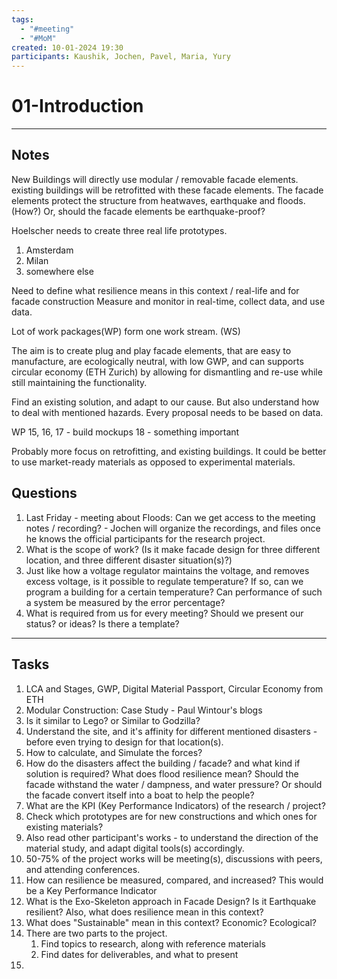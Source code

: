 ```yaml
---
tags:
  - "#meeting"
  - "#MoM"
created: 10-01-2024 19:30
participants: Kaushik, Jochen, Pavel, Maria, Yury
---
```

# 01-Introduction
---
## Notes
New Buildings will directly use modular / removable facade elements.
existing buildings will be retrofitted with these facade elements.
The facade elements protect the structure from heatwaves, earthquake and floods. (How?)
Or, should the facade elements be earthquake-proof?

Hoelscher needs to create three real life prototypes.
1. Amsterdam
2. Milan
3. somewhere else

Need to define what resilience means in this context / real-life and for facade construction
Measure and monitor in real-time, collect data, and use data.

Lot of work packages(WP) form one work stream. (WS)

The aim is to create plug and play facade elements, that are easy to manufacture, are ecologically neutral, with low GWP, and can supports circular economy (ETH Zurich) by allowing for dismantling and re-use while still maintaining the functionality.

Find an existing solution, and adapt to our cause. But also understand how to deal with mentioned hazards. Every proposal needs to be based on data.

WP 15, 16, 17 - build mockups
18 - something important

Probably more focus on retrofitting, and existing buildings.
It could be better to use market-ready materials as opposed to experimental materials.

## Questions
1. Last Friday - meeting about Floods: Can we get access to the meeting notes / recording? - Jochen will organize the recordings, and files once he knows the official participants for the research project.
2. What is the scope of work? (Is it make facade design for three different location, and three different disaster situation(s)?)
3. Just like how a voltage regulator maintains the voltage, and removes excess voltage, is it possible to regulate temperature? If so, can we program a building for a certain temperature? Can performance of such a system be measured by the error percentage?
4. What is required from us for every meeting? Should we present our status? or ideas? Is there a template?
---
## Tasks
1. LCA and Stages, GWP, Digital Material Passport, Circular Economy from ETH
2. Modular Construction: Case Study - Paul Wintour's blogs
3. Is it similar to Lego? or Similar to Godzilla?
4. Understand the site, and it's affinity for different mentioned disasters - before even trying to design for that location(s).
5. How to calculate, and Simulate the forces?
6. How do the disasters affect the building / facade? and what kind if solution is required?
		What does flood resilience mean? Should the facade withstand the water / dampness, and water pressure? Or should the facade convert itself into a boat to help the people?
7. What are the KPI (Key Performance Indicators) of the research / project?
8. Check which prototypes are for new constructions and which ones for existing materials?
9. Also read other participant's works - to understand the direction of the material study, and adapt digital tools(s) accordingly.
10. 50-75% of the project works will be meeting(s), discussions with peers, and attending conferences.
11. How can resilience be measured, compared, and increased? This would be a Key Performance Indicator
12. What is the Exo-Skeleton approach in Facade Design? Is it Earthquake resilient? Also, what does resilience mean in this context?
13. What does "Sustainable" mean in this context? Economic? Ecological?
14. There are two parts to the project.
	1. Find topics to research, along with reference materials
	2. Find dates for deliverables, and what to present
15. 